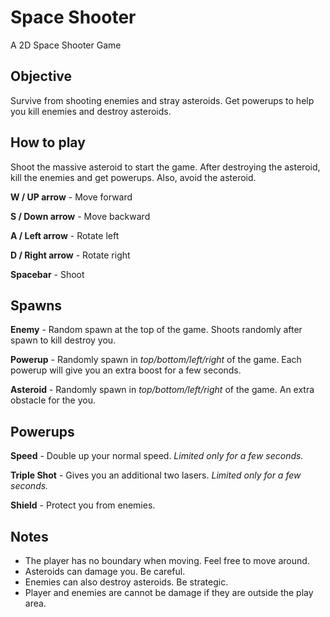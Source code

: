 # Space Shooter
A 2D Space Shooter Game

## Objective
Survive from shooting enemies and stray asteroids. Get powerups to help you kill enemies and destroy asteroids.

## How to play
Shoot the massive asteroid to start the game. After destroying the asteroid, kill the enemies and get powerups. Also, avoid the asteroid.

**W / UP arrow** - Move forward

**S / Down arrow** - Move backward

**A / Left arrow** - Rotate left

**D / Right arrow** - Rotate right

**Spacebar** - Shoot

## Spawns
**Enemy** - Random spawn at the top of the game. Shoots randomly after spawn to kill destroy you.

**Powerup** - Randomly spawn in _top/bottom/left/right_ of the game. Each powerup will give you an extra boost for a few seconds.

**Asteroid** - Randomly spawn in _top/bottom/left/right_ of the game. An extra obstacle for the you.

## Powerups
**Speed** - Double up your normal speed. _Limited only for a few seconds._

**Triple Shot** - Gives you an additional two lasers. _Limited only for a few seconds._

**Shield** - Protect you from enemies.

## Notes
- The player has no boundary when moving. Feel free to move around.
- Asteroids can damage you. Be careful.
- Enemies can also destroy asteroids. Be strategic.
- Player and enemies are cannot be damage if they are outside the play area.